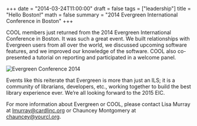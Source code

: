 +++
date = "2014-03-24T11:00:00"
draft = false
tags = ["leadership"]
title = "Hello Boston!"
math = false
summary = "2014 Evergreen International Conference in Boston"
+++

COOL members just returned from the 2014 Evergreen International Conference in Boston. It was such a great event. We built relationships with Evergreen users from all over the world, we discussed upcoming software features, and we improved our knowledge of the software. COOL also co-presented a tutorial on reporting and participated in a welcome panel.

![Evergreen Conference 2014](/img/eic2014.jpg)

Events like this reiterate that Evergreen is more than just an ILS; it is a community of librarians, developers, etc., working together to build the best library experience ever. We’re all looking forward to the 2015 EIC.

For more information about Evergreen or COOL, please contact Lisa Murray at lmurray@cardlinc.org or Chauncey Montgomery at chauncey@yourcl.org.